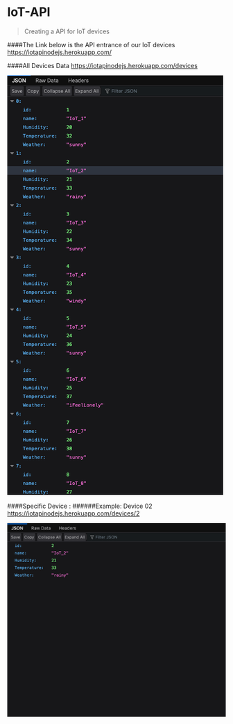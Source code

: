 # IoT-API

> Creating a API for IoT devices

####The Link below is the API entrance of our IoT devices
https://iotapinodejs.herokuapp.com/

####All Devices Data
https://iotapinodejs.herokuapp.com/devices

![All Devices Data](./assets/images/iotDevicesDataJson.png)

####Specific Device :
######Example: Device 02 https://iotapinodejs.herokuapp.com/devices/2

![All Devices Data](./assets/images/iotDevicesData02Json.png)
